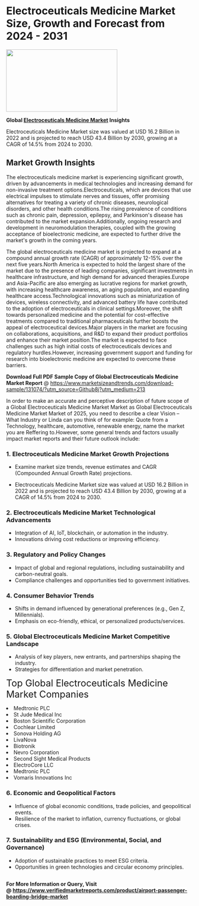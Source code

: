 <H1>Electroceuticals Medicine Market Size, Growth and Forecast from 2024 - 2031</H1><img class="aligncenter size-medium wp-image-584254" src="https://thirdeyenews.in/wp-content/uploads/2024/09/Global-Market-Research-300x168.jpeg" alt="" width="300" height="168" /><p><strong>Global&nbsp;<a href="https://www.marketsizeandtrends.com/download-sample/131074/?utm_source=Github8j?utm_medium=213">Electroceuticals Medicine Market</a> Insights</strong></p><p>Electroceuticals Medicine Market size was valued at USD 16.2 Billion in 2022 and is projected to reach USD 43.4 Billion by 2030, growing at a CAGR of 14.5% from 2024 to 2030.</p><p><h2>Market Growth Insights</h2> <p>The electroceuticals medicine market is experiencing significant growth, driven by advancements in medical technologies and increasing demand for non-invasive treatment options.Electroceuticals, which are devices that use electrical impulses to stimulate nerves and tissues, offer promising alternatives for treating a variety of chronic diseases, neurological disorders, and other health conditions.The rising prevalence of conditions such as chronic pain, depression, epilepsy, and Parkinson's disease has contributed to the market expansion.Additionally, ongoing research and development in neuromodulation therapies, coupled with the growing acceptance of bioelectronic medicine, are expected to further drive the market's growth in the coming years.</p> <p>The global electroceuticals medicine market is projected to expand at a compound annual growth rate (CAGR) of approximately 12-15% over the next five years.North America is expected to hold the largest share of the market due to the presence of leading companies, significant investments in healthcare infrastructure, and high demand for advanced therapies.Europe and Asia-Pacific are also emerging as lucrative regions for market growth, with increasing healthcare awareness, an aging population, and expanding healthcare access.Technological innovations such as miniaturization of devices, wireless connectivity, and advanced battery life have contributed to the adoption of electroceuticals in clinical settings.Moreover, the shift towards personalized medicine and the potential for cost-effective treatments compared to traditional pharmaceuticals further boosts the appeal of electroceutical devices.Major players in the market are focusing on collaborations, acquisitions, and R&D to expand their product portfolios and enhance their market position.The market is expected to face challenges such as high initial costs of electroceuticals devices and regulatory hurdles.However, increasing government support and funding for research into bioelectronic medicine are expected to overcome these barriers.<p><span class=""><strong>Download Full PDF Sample Copy of Global Electroceuticals Medicine Market Report</strong> @ <a href="https://www.marketsizeandtrends.com/download-sample/131074/?utm_source=Github8j?utm_medium=213" target="_blank">https://www.marketsizeandtrends.com/download-sample/131074/?utm_source=Github8j?utm_medium=213</a></span></p><p>In order to make an accurate and perceptive description of future scope of a Global&nbsp;Electroceuticals Medicine Market Market as Global&nbsp;Electroceuticals Medicine Market Market of 2025, you need to describe a clear Vision &ndash; What Industry or Linda can you think of for example: Quote from a Technology, healthcare, automotive, renewable energy, name the market you are Reffering to.However, some general trends and factors usually impact market reports and their future outlook include:</p><h3>1.&nbsp;<strong>Electroceuticals Medicine Market Growth Projections</strong></h3><ul><li>Examine market size trends, revenue estimates and CAGR (Compounded Annual Growth Rate) projections.</li><li><p>Electroceuticals Medicine Market size was valued at USD 16.2 Billion in 2022 and is projected to reach USD 43.4 Billion by 2030, growing at a CAGR of 14.5% from 2024 to 2030.</p></li></ul><h3>2.&nbsp;<strong>Electroceuticals Medicine Market Technological Advancements</strong></h3><ul><li>Integration of AI, IoT, blockchain, or automation in the industry.</li><li>Innovations driving cost reductions or improving efficiency.</li></ul><h3>3.&nbsp;<strong>Regulatory and Policy Changes</strong></h3><ul><li>Impact of global and regional regulations, including sustainability and carbon-neutral goals.</li><li>Compliance challenges and opportunities tied to government initiatives.</li></ul><h3>4.&nbsp;<strong>Consumer Behavior Trends</strong></h3><ul><li>Shifts in demand influenced by generational preferences (e.g., Gen Z, Millennials).</li><li>Emphasis on eco-friendly, ethical, or personalized products/services.</li></ul><h3>5.&nbsp;<strong>Global Electroceuticals Medicine Market Competitive Landscape</strong></h3><ul><li>Analysis of key players, new entrants, and partnerships shaping the industry.</li><li>Strategies for differentiation and market penetration.</li></ul><p data-pm-slice="1 1 []"><span style="color: inherit; font-family: inherit; font-size: 25px;">Top Global Electroceuticals Medicine Market Companies</span></p><div class="" data-test-id=""><p><li>Medtronic PLC</li><li> St Jude Medical Inc</li><li> Boston Scientific Corporation</li><li> Cochlear Limited</li><li> Sonova Holding AG</li><li> LivaNova</li><li> Biotronik</li><li> Nevro Corporation</li><li> Second Sight Medical Products</li><li> ElectroCore LLC</li><li> Medtronic PLC</li><li> Vomaris Innovations Inc</li></p></div><h3>6.&nbsp;<strong>Economic and Geopolitical Factors</strong></h3><ul><li>Influence of global economic conditions, trade policies, and geopolitical events.</li><li>Resilience of the market to inflation, currency fluctuations, or global crises.</li></ul><h3>7.&nbsp;<strong>Sustainability and ESG (Environmental, Social, and Governance)</strong></h3><ul><li>Adoption of sustainable practices to meet ESG criteria.</li><li>Opportunities in green technologies and circular economy principles.</li></ul><h2><strong style="font-size: 14px;">For More Information or Query, Visit @&nbsp;</strong><a style="background-color: #ffffff; font-size: 14px;" href="https://www.marketsizeandtrends.com/report/electroceuticals-medicine-market/" target="_blank">https://www.verifiedmarketreports.com/product/airport-passenger-boarding-bridge-market</a></h2>